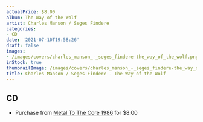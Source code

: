 ```yaml
---
actualPrice: $8.00
album: The Way of the Wolf
artist: Charles Manson / Seges Findere
categories:
- CD
date: '2021-07-10T19:58:26'
draft: false
images:
- /images/covers/charles_manson_-_seges_findere-the_way_of_the_wolf.png
inStock: true
thumbnailImage: /images/covers/charles_manson_-_seges_findere-the_way_of_the_wolf-thumb.png
title: Charles Manson / Seges Findere - The Way of the Wolf
---
```


## CD
* Purchase from [Metal To The Core 1986](https://metaltothecore1986.com/shop/charles-manson-seges-findere-the-way-of-the-wolf-cd/) for $8.00
